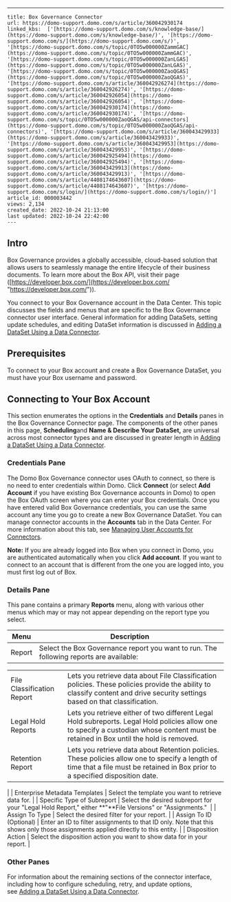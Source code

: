 ---
    title: Box Governance Connector
    url: https://domo-support.domo.com/s/article/360042930174
    linked_kbs:  ['[https://domo-support.domo.com/s/knowledge-base/](https://domo-support.domo.com/s/knowledge-base/)', '[https://domo-support.domo.com/s/](https://domo-support.domo.com/s/)', '[https://domo-support.domo.com/s/topic/0TO5w000000ZammGAC](https://domo-support.domo.com/s/topic/0TO5w000000ZammGAC)', '[https://domo-support.domo.com/s/topic/0TO5w000000ZanLGAS](https://domo-support.domo.com/s/topic/0TO5w000000ZanLGAS)', '[https://domo-support.domo.com/s/topic/0TO5w000000ZaoQGAS](https://domo-support.domo.com/s/topic/0TO5w000000ZaoQGAS)', '[https://domo-support.domo.com/s/article/360042926274](https://domo-support.domo.com/s/article/360042926274)', '[https://domo-support.domo.com/s/article/360042926054](https://domo-support.domo.com/s/article/360042926054)', '[https://domo-support.domo.com/s/article/360042930174](https://domo-support.domo.com/s/article/360042930174)', '[https://domo-support.domo.com/s/topic/0TO5w000000ZaoQGAS/api-connectors](https://domo-support.domo.com/s/topic/0TO5w000000ZaoQGAS/api-connectors)', '[https://domo-support.domo.com/s/article/360043429933](https://domo-support.domo.com/s/article/360043429933)', '[https://domo-support.domo.com/s/article/360043429953](https://domo-support.domo.com/s/article/360043429953)', '[https://domo-support.domo.com/s/article/360042925494](https://domo-support.domo.com/s/article/360042925494)', '[https://domo-support.domo.com/s/article/360043429913](https://domo-support.domo.com/s/article/360043429913)', '[https://domo-support.domo.com/s/article/4408174643607](https://domo-support.domo.com/s/article/4408174643607)', '[https://domo-support.domo.com/s/login/](https://domo-support.domo.com/s/login/)']
    article_id: 000003442
    views: 2,134
    created_date: 2022-10-24 21:13:00
    last updated: 2022-10-24 22:42:00
    ---



Intro
-----


Box Governance provides a globally accessible, cloud-based solution that allows users to seamlessly manage the entire lifecycle of their business documents. To learn more about the Box API, visit their page ([https://developer.box.com/](https://developer.box.com/ "https://developer.box.com/")).


You connect to your Box Governance account in the Data Center. This topic discusses the fields and menus that are specific to the Box Governance connector user interface. General information for adding DataSets, setting update schedules, and editing DataSet information is discussed in [Adding a DataSet Using a Data Connector](/s/article/360042926274).


Prerequisites
-------------


To connect to your Box account and create a Box Governance DataSet, you must have your Box username and password.


Connecting to Your Box Account
------------------------------


This section enumerates the options in the **Credentials** and **Details** panes in the Box Governance Connector page. The components of the other panes in this page, **Scheduling**and **Name & Describe Your DataSet,** are universal across most connector types and are discussed in greater length in [Adding a DataSet Using a Data Connector](/s/article/360042926274).


### Credentials Pane


The Domo Box Governance connector uses OAuth to connect, so there is no need to enter credentials within Domo. Click **Connect** (or select **Add Account** if you have existing Box Governance accounts in Domo) to open the Box OAuth screen where you can enter your Box credentials. Once you have entered valid Box Governance credentials, you can use the same account any time you go to create a new Box Governance DataSet. You can manage connector accounts in the **Accounts** tab in the Data Center. For more information about this tab, see [Managing User Accounts for Connectors](/s/article/360042926054 "Managing User Accounts for Connectors").




 


**Note:** If you are already logged into Box when you connect in Domo, you are authenticated automatically when you click **Add account**. If you want to connect to an account that is different from the one you are logged into, you must first log out of Box.



### Details Pane


This pane contains a primary **Reports** menu, along with various other menus which may or may not appear depending on the report type you select.




| Menu | Description |
| --- | --- |
| Report | Select the Box Governance report you want to run. The following reports are available:

|  |  |
| --- | --- |
| File Classification Report | Lets you retrieve data about File Classification policies. These policies provide the ability to classify content and drive security settings based on that classification.  |
| Legal Hold Reports | Lets you retrieve either of two different Legal Hold subreports. Legal Hold policies allow one to specify a custodian whose content must be retained in Box until the hold is removed.  |
| Retention Report | Lets you retrieve data about Retention policies. These policies allow one to specify a length of time that a file must be retained in Box prior to a specified disposition date.  |

 |
| Enterprise Metadata Templates | Select the template you want to retrieve data for. |
| Specific Type of Subreport | Select the desired subreport for your "Legal Hold Report," either **"**File Versions" or "Assignments."  |
| Assign To Type | Select the desired filter for your report. |
| Assign To ID (Optional) | Enter an ID to filter assignments to that ID only. Note that this shows only those assignments applied directly to this entity. |
| Disposition Action | Select the disposition action you want to show data for in your report. |


### Other Panes


For information about the remaining sections of the connector interface, including how to configure scheduling, retry, and update options, see [Adding a DataSet Using a Data Connector](/s/article/360042926274).

